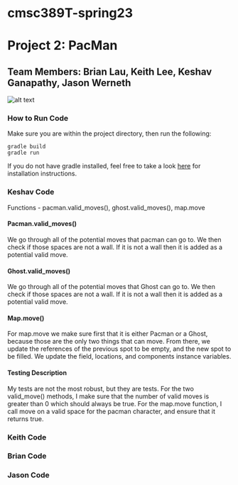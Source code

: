 # cmsc389T-spring23
# Project 2: PacMan
## Team Members: Brian Lau, Keith Lee, Keshav Ganapathy, Jason Werneth

![alt text](https://github.com/cmsc389T-spring23/Team10/blob/main/Projects/P2/documentation/PacMan%20Game%20Over.png?raw=true)

### How to Run Code
Make sure you are within the project directory, then run the following: 
```
gradle build
gradle run
```
If you do not have gradle installed, feel free to take a look <a href="https://gradle.org/install/">here</a> for installation instructions.

### Keshav Code
Functions - pacman.valid_moves(), ghost.valid_moves(), map.move

#### <b>Pacman.valid_moves()</b>
We go through all of the potential moves that pacman can go to. We then check if those spaces are not a wall. If it is not a wall then it is added as a potential valid move.

#### <b>Ghost.valid_moves()</b>
We go through all of the potential moves that Ghost can go to. We then check if those spaces are not a wall. If it is not a wall then it is added as a potential valid move.

#### <b>Map.move()</b>
For map.move we make sure first that it is either Pacman or a Ghost, because those are the only two things that can move. From there, we update the references of the previous spot to be empty, and the new spot to be filled. We update the field, locations, and components instance variables.

#### Testing Description
My tests are not the most robust, but they are tests. For the two valid_move() methods, I make sure that the number of valid moves is greater than 0 which should always be true. For the map.move function, I call move on a valid space for the pacman character, and ensure that it returns true.


### Keith Code


### Brian Code

### Jason Code

